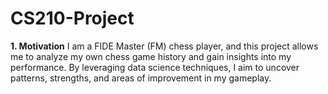 # CS210-Project

**1. Motivation**
I am a FIDE Master (FM) chess player, and this project allows me to analyze my own chess game history and gain insights into my performance. By leveraging data science techniques, I aim to uncover patterns, strengths, and areas of improvement in my gameplay.
